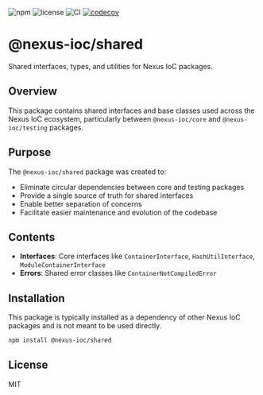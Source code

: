 ![npm](https://img.shields.io/npm/v/@nexus-ioc/shared)
![license](https://img.shields.io/npm/l/@nexus-ioc/shared)
![CI](https://github.com/Isqanderm/ioc/actions/workflows/ci.yml/badge.svg)
[![codecov](https://codecov.io/gh/Isqanderm/ioc/branch/main/graph/badge.svg)](https://codecov.io/gh/Isqanderm/ioc)

# @nexus-ioc/shared

Shared interfaces, types, and utilities for Nexus IoC packages.

## Overview

This package contains shared interfaces and base classes used across the Nexus IoC ecosystem, particularly between `@nexus-ioc/core` and `@nexus-ioc/testing` packages.

## Purpose

The `@nexus-ioc/shared` package was created to:
- Eliminate circular dependencies between core and testing packages
- Provide a single source of truth for shared interfaces
- Enable better separation of concerns
- Facilitate easier maintenance and evolution of the codebase

## Contents

- **Interfaces**: Core interfaces like `ContainerInterface`, `HashUtilInterface`, `ModuleContainerInterface`
- **Errors**: Shared error classes like `ContainerNotCompiledError`

## Installation

This package is typically installed as a dependency of other Nexus IoC packages and is not meant to be used directly.

```bash
npm install @nexus-ioc/shared
```

## License

MIT

